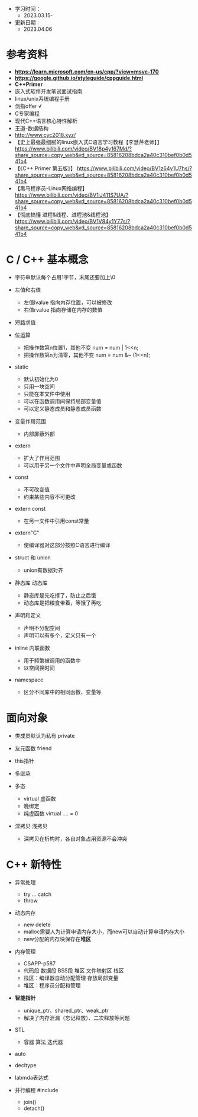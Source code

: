 * 学习时间：
  * 2023.03.15-
* 更新日期：
  * 2023.04.06

# 参考资料
* **https://learn.microsoft.com/en-us/cpp/?view=msvc-170**
* **https://google.github.io/styleguide/cppguide.html**
* **C++Primer**
* 嵌入式软件开发笔试面试指南
* linux/unix系统编程手册
* 剑指offer √
* C专家编程
* 现代C++语言核心特性解析
* 王道-数据结构
* http://www.cyc2018.xyz/
* 【史上最强最细腻的linux嵌入式C语言学习教程【李慧芹老师】】 https://www.bilibili.com/video/BV18p4y167Md/?share_source=copy_web&vd_source=85816208bdca2a40c310bef0b0d541b4
* 【《C++ Primer 第五版》】 https://www.bilibili.com/video/BV1z64y1U7hs/?share_source=copy_web&vd_source=85816208bdca2a40c310bef0b0d541b4
* 【黑马程序员-Linux网络编程】 https://www.bilibili.com/video/BV1iJ411S7UA/?share_source=copy_web&vd_source=85816208bdca2a40c310bef0b0d541b4
* 【彻底搞懂 进程&线程、进程池&线程池】 https://www.bilibili.com/video/BV1V84y1Y77s/?share_source=copy_web&vd_source=85816208bdca2a40c310bef0b0d541b4

# C / C++ 基本概念
* 字符串默认每个占用1字节，末尾还要加上\0

* 左值和右值
  * 左值lvalue 指向内存位置，可以被修改
  * 右值rvalue 指向存储在内存的数值
* 短路求值

* 位运算
  * 把操作数第n位置1，其他不变 num = num | 1<<n;
  * 把操作数第n为清零，其他不变 num = num &~ (1<<n);

* static
  * 默认初始化为0
  * 只用一块空间
  * 只能在本文件中使用
  * 可以在函数调用间保持局部变量值
  * 可以定义静态成员和静态成员函数
* 变量作用范围
  * 内部屏蔽外部
* extern
  * 扩大了作用范围
  * 可以用于另一个文件中声明全局变量或函数
* const
  * 不可改变值
  * 约束某些内容不可更改
* extern const
  * 在另一文件中引用const常量
* extern"C"
  * 使编译器对这部分按照C语言进行编译

* struct 和 union
  * union有数据对齐

* 静态库 动态库
  * 静态库是先吃撑了，防止之后饿
  * 动态库是把粮食带着，等饿了再吃

* 声明和定义
  * 声明不分配空间
  * 声明可以有多个，定义只有一个

* inline 内联函数
  * 用于频繁被调用的函数中
  * 以空间换时间

* namespace
  * 区分不同库中的相同函数、变量等

# 面向对象
* 类成员默认为私有 private
  
* 友元函数 friend
  
* this指针
  
* 多继承

* 多态
  * virtual 虚函数
  * 晚绑定
  * 纯虚函数 virtual .... = 0
  
* 深拷贝 浅拷贝
  * 深拷贝在析构时，各自对象占用资源不会冲突

# C++ 新特性
* 异常处理
  * try ... catch
  * throw

* 动态内存
  * new delete
  * malloc需要人为计算申请内存大小，而new可以自动计算申请内存大小
  * new分配的内存块保存在**堆区**

* 内存管理
  * CSAPP-p587
  * 代码段 数据段 BSS段 堆区 文件映射区 栈区
  * 栈区：编译器自动分配管理 存放局部变量
  * 堆区：程序员分配和管理

* **智能指针**
  * unique_ptr、shared_ptr、weak_ptr
  * 解决了内存泄漏（忘记释放）、二次释放等问题

* STL
  * 容器 算法 迭代器

* auto

* decltype

* labmda表达式

* 并行编程 #include <thread>
  * join()
  * detach()
